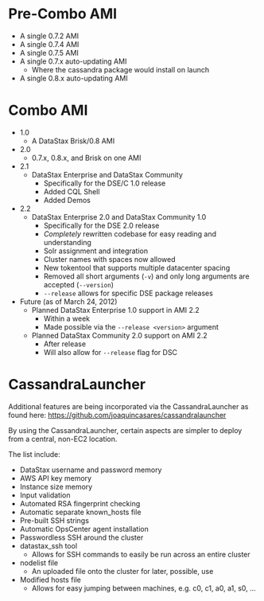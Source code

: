Pre-Combo AMI
=============

* A single 0.7.2 AMI
* A single 0.7.4 AMI
* A single 0.7.5 AMI
* A single 0.7.x auto-updating AMI
  * Where the cassandra package would install on launch
* A single 0.8.x auto-updating AMI

Combo AMI
=========

* 1.0
  * A DataStax Brisk/0.8 AMI
* 2.0
  * 0.7.x, 0.8.x, and Brisk on one AMI
* 2.1
  * DataStax Enterprise and DataStax Community
    * Specifically for the DSE/C 1.0 release
    * Added CQL Shell
    * Added Demos
* 2.2
  * DataStax Enterprise 2.0 and DataStax Community 1.0
    * Specifically for the DSE 2.0 release
    * _Completely_ rewritten codebase for easy reading and understanding
    * Solr assignment and integration
    * Cluster names with spaces now allowed
    * New tokentool that supports multiple datacenter spacing
    * Removed all short arguments (`-v`) and only long arguments
    are accepted (`--version`)
    * `--release` allows for specific DSE package releases
* Future (as of March 24, 2012)
    * Planned DataStax Enterprise 1.0 support in AMI 2.2
      * Within a week
      * Made possible via the `--release <version>` argument
    * Planned DataStax Community 2.0 support on AMI 2.2
      * After release
      * Will also allow for `--release` flag for DSC

CassandraLauncher
=================

Additional features are being incorporated via the CassandraLauncher as found here:
https://github.com/joaquincasares/cassandralauncher

By using the CassandraLauncher, certain aspects are simpler to deploy from a central, non-EC2 location.

The list include:

* DataStax username and password memory
* AWS API key memory
* Instance size memory
* Input validation
* Automated RSA fingerprint checking
* Automatic separate known_hosts file
* Pre-built SSH strings
* Automatic OpsCenter agent installation
* Passwordless SSH around the cluster
* datastax_ssh tool
  * Allows for SSH commands to easily be run across an entire cluster
* nodelist file
  * An uploaded file onto the cluster for later, possible, use
* Modified hosts file
  * Allows for easy jumping between machines, e.g. c0, c1, a0, a1, s0, ...

